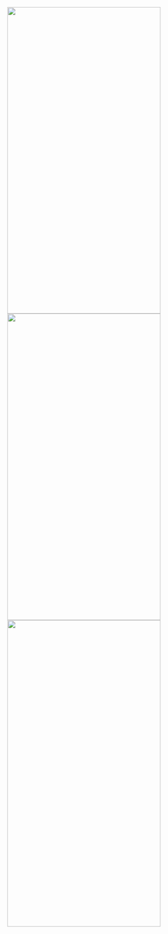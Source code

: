 
<a href="url"><img src="https://github.com/YormanColina/Jobly/blob/main/resources/login.gif?raw=true" align="left" height="700" width="350" ></a>
<a href="url"><img src="https://github.com/YormanColina/Jobly/blob/main/resources/Home.gif?raw=true" align="left" height="700" width="350" ></a>
<a href="url"><img src="https://github.com/YormanColina/Jobly/blob/main/resources/Detail.gif?raw=true" align="left" height="700" width="350" ></a>


